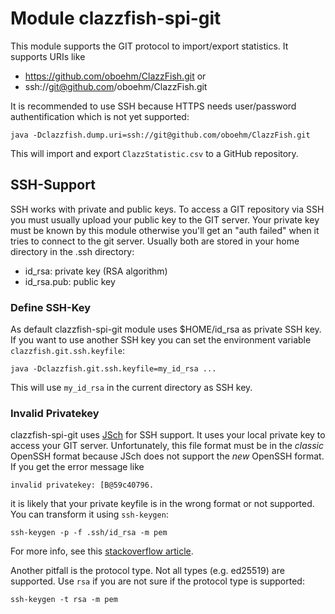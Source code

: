 # Module clazzfish-spi-git

This module supports the GIT protocol to import/export statistics.
It supports URIs like

* https://github.com/oboehm/ClazzFish.git or
* ssh://git@github.com/oboehm/ClazzFish.git

It is recommended to use SSH because HTTPS needs user/password authentification which is not yet supported:

    java -Dclazzfish.dump.uri=ssh://git@github.com/oboehm/ClazzFish.git

This will import and export `ClazzStatistic.csv` to a GitHub repository.


## SSH-Support

SSH works with private and public keys.
To access a GIT repository via SSH you must usually upload your public key to the GIT server.
Your private key must be known by this module otherwise you'll get an "auth failed" when it tries to connect to the git server.
Usually both are stored in your home directory in the .ssh directory:

* id_rsa: private key (RSA algorithm)
* id_rsa.pub: public key


### Define SSH-Key

As default clazzfish-spi-git module uses $HOME/id_rsa as private SSH key.
If you want to use another SSH key you can set the environment variable `clazzfish.git.ssh.keyfile`:

    java -Dclazzfish.git.ssh.keyfile=my_id_rsa ...

This will use `my_id_rsa` in the current directory as SSH key.


### Invalid Privatekey

clazzfish-spi-git uses [JSch](https://mvnrepository.com/artifact/com.jcraft/jsch) for SSH support.
It uses your local private key to access your GIT server.
Unfortunately, this file format must be in the _classic_ OpenSSH format because JSch does not support the _new_ OpenSSH format.
If you get the error message like

    invalid privatekey: [B@59c40796.

it is likely that your private keyfile is in the wrong format or not supported.
You can transform it using `ssh-keygen`:

    ssh-keygen -p -f .ssh/id_rsa -m pem

For more info, see this [stackoverflow article](https://stackoverflow.com/questions/53134212/invalid-privatekey-when-using-jsch).

Another pitfall is the protocol type.
Not all types (e.g. ed25519) are supported.
Use `rsa` if you are not sure if the protocol type is supported:

    ssh-keygen -t rsa -m pem
